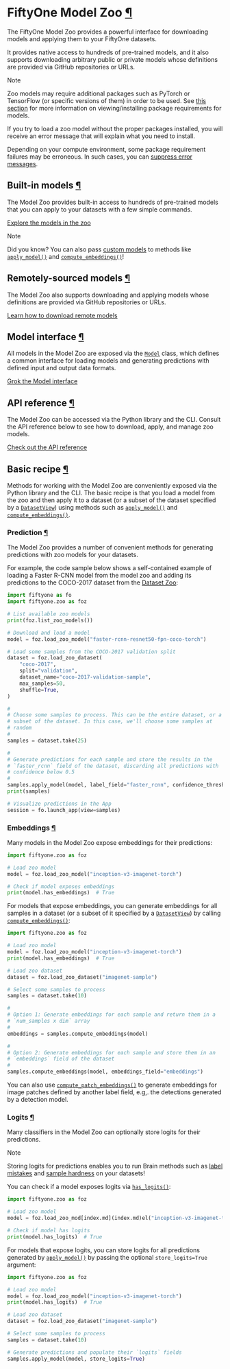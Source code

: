 # FiftyOne Model Zoo [¶](\#fiftyone-model-zoo "Permalink to this headline")

The FiftyOne Model Zoo provides a powerful interface for downloading models
and applying them to your FiftyOne datasets.

It provides native access to hundreds of pre-trained models, and it also
supports downloading arbitrary public or private models whose definitions are
provided via GitHub repositories or URLs.

Note

Zoo models may require additional packages such as PyTorch or TensorFlow
(or specific versions of them) in order to be used. See
[this section](api.md#model-zoo-requirements) for more information on
viewing/installing package requirements for models.

If you try to load a zoo model without the proper packages installed, you
will receive an error message that will explain what you need to install.

Depending on your compute environment, some package requirement failures
may be erroneous. In such cases, you can
[suppress error messages](api.md#model-zoo-load).

## Built-in models [¶](\#built-in-models "Permalink to this headline")

The Model Zoo provides built-in access to hundreds of pre-trained models that
you can apply to your datasets with a few simple commands.

[Explore the models in the zoo](models.md)

Note

Did you know? You can also pass
[custom models](design.md#model-zoo-custom-models) to methods like
[`apply_model()`](../../api/fiftyone.core.collections.html#apply_model "fiftyone.core.collections.SampleCollection.apply_model")
and [`compute_embeddings()`](../../api/fiftyone.core.collections.html#compute_embeddings "fiftyone.core.collections.SampleCollection.compute_embeddings")!

## Remotely-sourced models [¶](\#remotely-sourced-models "Permalink to this headline")

The Model Zoo also supports downloading and applying models whose definitions
are provided via GitHub repositories or URLs.

[Learn how to download remote models](remote.md)

## Model interface [¶](\#model-interface "Permalink to this headline")

All models in the Model Zoo are exposed via the [`Model`](../../api/fiftyone.core.models.html#fiftyone.core.models.Model "fiftyone.core.models.Model") class, which defines a
common interface for loading models and generating predictions with
defined input and output data formats.

[Grok the Model interface](design.md)

## API reference [¶](\#api-reference "Permalink to this headline")

The Model Zoo can be accessed via the Python library and the CLI. Consult the
API reference below to see how to download, apply, and manage zoo models.

[Check out the API reference](api.md)

## Basic recipe [¶](\#basic-recipe "Permalink to this headline")

Methods for working with the Model Zoo are conveniently exposed via the Python
library and the CLI. The basic recipe is that you load a model from the zoo and
then apply it to a dataset (or a subset of the dataset specified by a
[`DatasetView`](../../api/fiftyone.core.view.html#fiftyone.core.view.DatasetView "fiftyone.core.view.DatasetView")) using methods such as
[`apply_model()`](../../api/fiftyone.core.collections.html#fiftyone.core.collections.SampleCollection.apply_model "fiftyone.core.collections.SampleCollection.apply_model")
and
[`compute_embeddings()`](../../api/fiftyone.core.collections.html#fiftyone.core.collections.SampleCollection.compute_embeddings "fiftyone.core.collections.SampleCollection.compute_embeddings").

### Prediction [¶](\#prediction "Permalink to this headline")

The Model Zoo provides a number of convenient methods for generating
predictions with zoo models for your datasets.

For example, the code sample below shows a self-contained example of loading a
Faster R-CNN model from the model zoo and adding its predictions to the
COCO-2017 dataset from the [Dataset Zoo](../../data/dataset_zoo/index.md#dataset-zoo):

```python
import fiftyone as fo
import fiftyone.zoo as foz

# List available zoo models
print(foz.list_zoo_models())

# Download and load a model
model = foz.load_zoo_model("faster-rcnn-resnet50-fpn-coco-torch")

# Load some samples from the COCO-2017 validation split
dataset = foz.load_zoo_dataset(
    "coco-2017",
    split="validation",
    dataset_name="coco-2017-validation-sample",
    max_samples=50,
    shuffle=True,
)

#
# Choose some samples to process. This can be the entire dataset, or a
# subset of the dataset. In this case, we'll choose some samples at
# random
#
samples = dataset.take(25)

#
# Generate predictions for each sample and store the results in the
# `faster_rcnn` field of the dataset, discarding all predictions with
# confidence below 0.5
#
samples.apply_model(model, label_field="faster_rcnn", confidence_thresh=0.5)
print(samples)

# Visualize predictions in the App
session = fo.launch_app(view=samples)

```

### Embeddings [¶](\#embeddings "Permalink to this headline")

Many models in the Model Zoo expose embeddings for their predictions:

```python
import fiftyone.zoo as foz

# Load zoo model
model = foz.load_zoo_model("inception-v3-imagenet-torch")

# Check if model exposes embeddings
print(model.has_embeddings)  # True

```

For models that expose embeddings, you can generate embeddings for all
samples in a dataset (or a subset of it specified by a [`DatasetView`](../../api/fiftyone.core.view.html#fiftyone.core.view.DatasetView "fiftyone.core.view.DatasetView")) by
calling
[`compute_embeddings()`](../../api/fiftyone.core.collections.html#fiftyone.core.collections.SampleCollection.compute_embeddings "fiftyone.core.collections.SampleCollection.compute_embeddings"):

```python
import fiftyone.zoo as foz

# Load zoo model
model = foz.load_zoo_model("inception-v3-imagenet-torch")
print(model.has_embeddings)  # True

# Load zoo dataset
dataset = foz.load_zoo_dataset("imagenet-sample")

# Select some samples to process
samples = dataset.take(10)

#
# Option 1: Generate embeddings for each sample and return them in a
# `num_samples x dim` array
#
embeddings = samples.compute_embeddings(model)

#
# Option 2: Generate embeddings for each sample and store them in an
# `embeddings` field of the dataset
#
samples.compute_embeddings(model, embeddings_field="embeddings")

```

You can also use
[`compute_patch_embeddings()`](../../api/fiftyone.core.collections.html#fiftyone.core.collections.SampleCollection.compute_patch_embeddings "fiftyone.core.collections.SampleCollection.compute_patch_embeddings")
to generate embeddings for image patches defined by another label field, e.g,.
the detections generated by a detection model.

### Logits [¶](\#logits "Permalink to this headline")

Many classifiers in the Model Zoo can optionally store logits for their
predictions.

Note

Storing logits for predictions enables you to run Brain methods such as
[label mistakes](../../fiftyone_concepts/brain.md#brain-label-mistakes) and
[sample hardness](../../fiftyone_concepts/brain.md#brain-sample-hardness) on your datasets!

You can check if a model exposes logits via
[`has_logits()`](../../api/fiftyone.core.models.html#fiftyone.core.models.Model.has_logits "fiftyone.core.models.Model.has_logits"):

```python
import fiftyone.zoo as foz

# Load zoo model
model = foz.load_zoo_mod[index.md](index.md)el("inception-v3-imagenet-torch")

# Check if model has logits
print(model.has_logits)  # True

```

For models that expose logits, you can store logits for all predictions
generated by
[`apply_model()`](../../api/fiftyone.core.collections.html#fiftyone.core.collections.SampleCollection.apply_model "fiftyone.core.collections.SampleCollection.apply_model")
by passing the optional `store_logits=True` argument:

```python
import fiftyone.zoo as foz

# Load zoo model
model = foz.load_zoo_model("inception-v3-imagenet-torch")
print(model.has_logits)  # True

# Load zoo dataset
dataset = foz.load_zoo_dataset("imagenet-sample")

# Select some samples to process
samples = dataset.take(10)

# Generate predictions and populate their `logits` fields
samples.apply_model(model, store_logits=True)

```
